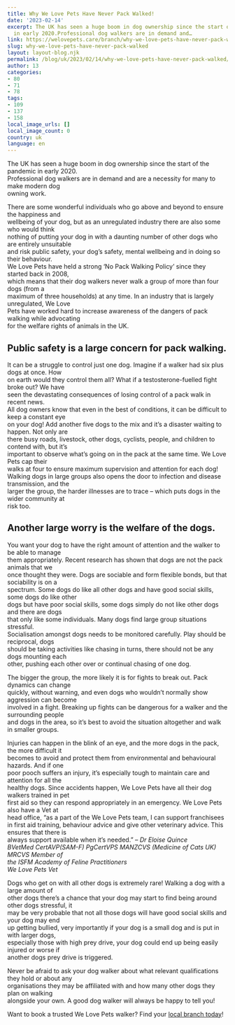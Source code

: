 ```yaml
---
title: Why We Love Pets Have Never Pack Walked!
date: '2023-02-14'
excerpt: The UK has seen a huge boom in dog ownership since the start of the pandemic
  in early 2020.Professional dog walkers are in demand and…
link: https://welovepets.care/branch/why-we-love-pets-have-never-pack-walked/
slug: why-we-love-pets-have-never-pack-walked
layout: layout-blog.njk
permalink: /blog/uk/2023/02/14/why-we-love-pets-have-never-pack-walked/
author: 13
categories:
- 80
- 71
- 78
tags:
- 109
- 137
- 158
local_image_urls: []
local_image_count: 0
country: uk
language: en
---
```


The UK has seen a huge boom in dog ownership since the start of the pandemic in early 2020.  
Professional dog walkers are in demand and are a necessity for many to make modern dog  
owning work.

There are some wonderful individuals who go above and beyond to ensure the happiness and  
wellbeing of your dog, but as an unregulated industry there are also some who would think  
nothing of putting your dog in with a daunting number of other dogs who are entirely unsuitable  
and risk public safety, your dog’s safety, mental wellbeing and in doing so their behaviour.  
We Love Pets have held a strong ‘No Pack Walking Policy’ since they started back in 2008,  
which means that their dog walkers never walk a group of more than four dogs (from a  
maximum of three households) at any time. In an industry that is largely unregulated, We Love  
Pets have worked hard to increase awareness of the dangers of pack walking while advocating  
for the welfare rights of animals in the UK.

## Public safety is a large concern for pack walking.

It can be a struggle to control just one dog. Imagine if a walker had six plus dogs at once. How  
on earth would they control them all? What if a testosterone-fuelled fight broke out? We have  
seen the devastating consequences of losing control of a pack walk in recent news.  
All dog owners know that even in the best of conditions, it can be difficult to keep a constant eye  
on your dog! Add another five dogs to the mix and it’s a disaster waiting to happen. Not only are  
there busy roads, livestock, other dogs, cyclists, people, and children to contend with, but it’s  
important to observe what’s going on in the pack at the same time. We Love Pets cap their  
walks at four to ensure maximum supervision and attention for each dog!  
Walking dogs in large groups also opens the door to infection and disease transmission, and the  
larger the group, the harder illnesses are to trace – which puts dogs in the wider community at  
risk too.

## Another large worry is the welfare of the dogs.

You want your dog to have the right amount of attention and the walker to be able to manage  
them appropriately. Recent research has shown that dogs are not the pack animals that we  
once thought they were. Dogs are sociable and form flexible bonds, but that sociability is on a  
spectrum. Some dogs do like all other dogs and have good social skills, some dogs do like other  
dogs but have poor social skills, some dogs simply do not like other dogs and there are dogs  
that only like some individuals. Many dogs find large group situations stressful.  
Socialisation amongst dogs needs to be monitored carefully. Play should be reciprocal, dogs  
should be taking activities like chasing in turns, there should not be any dogs mounting each  
other, pushing each other over or continual chasing of one dog.

The bigger the group, the more likely it is for fights to break out. Pack dynamics can change  
quickly, without warning, and even dogs who wouldn’t normally show aggression can become  
involved in a fight. Breaking up fights can be dangerous for a walker and the surrounding people  
and dogs in the area, so it’s best to avoid the situation altogether and walk in smaller groups.

Injuries can happen in the blink of an eye, and the more dogs in the pack, the more difficult it  
becomes to avoid and protect them from environmental and behavioural hazards. And if one  
poor pooch suffers an injury, it’s especially tough to maintain care and attention for all the  
healthy dogs. Since accidents happen, We Love Pets have all their dog walkers trained in pet  
first aid so they can respond appropriately in an emergency. We Love Pets also have a Vet at  
head office, “as a part of the We Love Pets team, I can support franchisees  
in first aid training, behaviour advice and give other veterinary advice. This ensures that there is  
always support available when it’s needed.” – *Dr Eloise Quince  
BVetMed CertAVP(SAM-F) PgCertVPS MANZCVS (Medicine of Cats UK) MRCVS Member of  
the ISFM Academy of Feline Practitioners  
We Love Pets Vet*

Dogs who get on with all other dogs is extremely rare! Walking a dog with a large amount of  
other dogs there’s a chance that your dog may start to find being around other dogs stressful, it  
may be very probable that not all those dogs will have good social skills and your dog may end  
up getting bullied, very importantly if your dog is a small dog and is put in with larger dogs,  
especially those with high prey drive, your dog could end up being easily injured or worse if  
another dogs prey drive is triggered.

Never be afraid to ask your dog walker about what relevant qualifications they hold or about any  
organisations they may be affiliated with and how many other dogs they plan on walking  
alongside your own. A good dog walker will always be happy to tell you!

Want to book a trusted We Love Pets walker? Find your [local branch today](https://welovepets.care/branch)!